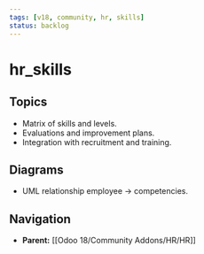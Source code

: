 ```yaml
---
tags: [v18, community, hr, skills]
status: backlog
---
```

# hr_skills

## Topics
- Matrix of skills and levels.
- Evaluations and improvement plans.
- Integration with recruitment and training.

## Diagrams
- UML relationship employee -> competencies.








## Navigation
- **Parent:** [[Odoo 18/Community Addons/HR/HR]]
